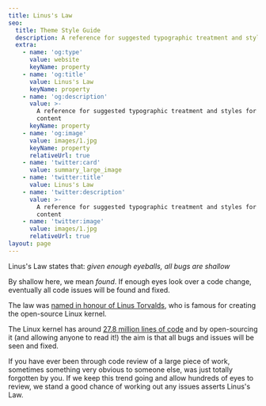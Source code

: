 ```yaml
---
title: Linus's Law
seo:
  title: Theme Style Guide
  description: A reference for suggested typographic treatment and styles for your content
  extra:
    - name: 'og:type'
      value: website
      keyName: property
    - name: 'og:title'
      value: Linus's Law
      keyName: property
    - name: 'og:description'
      value: >-
        A reference for suggested typographic treatment and styles for your
        content
      keyName: property
    - name: 'og:image'
      value: images/1.jpg
      keyName: property
      relativeUrl: true
    - name: 'twitter:card'
      value: summary_large_image
    - name: 'twitter:title'
      value: Linus's Law
    - name: 'twitter:description'
      value: >-
        A reference for suggested typographic treatment and styles for your
        content
    - name: 'twitter:image'
      value: images/1.jpg
      relativeUrl: true
layout: page
---
```


Linus's Law states that: *given enough eyeballs, all bugs are shallow*

By shallow here, we mean *found*. If enough eyes look over a code change, eventually all code issues will be found and fixed.

The law was [named in honour of Linus Torvalds](https://en.wikipedia.org/wiki/Linus%27s_law), who is famous for creating the open-source Linux kernel.

The Linux kernel has around [27.8 million lines of code](https://www.theregister.com/2020/01/06/linux_2020_kernel_systemd_code/#:~:text=The%20Linux%20kernel%20has%20around,by%20Michael%20Larabel%20at%20Phoronix.) and by open-sourcing it (and allowing anyone to read it!) the aim is that all bugs and issues will be seen and fixed.

If you have ever been through code review of a large piece of work, sometimes something very obvious to someone else, was just totally forgotten by you. If we keep this trend going and allow hundreds of eyes to review, we stand a good chance of working out any issues asserts Linus's Law.